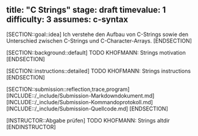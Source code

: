 title: "C Strings"
stage: draft
timevalue: 1
difficulty: 3
assumes: c-syntax
---
[SECTION::goal::idea]
Ich verstehe den Aufbau von C-Strings sowie den Unterschied zwischen C-Strings
und C-Character-Arrays.
[ENDSECTION]

[SECTION::background::default]
TODO KHOFMANN: Strings motivation
[ENDSECTION]

[SECTION::instructions::detailed]
TODO KHOFMANN: Strings instructions
[ENDSECTION]

[SECTION::submission::reflection,trace,program]
[INCLUDE::/_include/Submission-Markdowndokument.md]
[INCLUDE::/_include/Submission-Kommandoprotokoll.md]
[INCLUDE::/_include/Submission-Quellcode.md]
[ENDSECTION]

[INSTRUCTOR::Abgabe prüfen]
TODO KHOFMANN: Strings altdir
[ENDINSTRUCTOR]